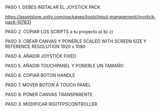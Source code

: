PASO 1. DEBES INSTALAR EL JOYSTICK PACK

https://assetstore.unity.com/packages/tools/input-management/joystick-pack-107631

PASO 2. COPIAR LOS SCRIPTS a tu proyecto
a)
b)
c)

PASO 3. CREAR CANVAS Y PONERLE SCALED WITH SCREEN SIZE Y REFERENCE RESOLUTION 1920 x 1080

PASO 4. AÑADIR JOYSTICK FIXED

PASO 5. AÑADIR TOUCHPANEL Y PONERLE UN TAMAÑO

PASO 6. COPIAR BOTON HANDLE

PASO 7. MOVER BOTON A TOUCH PANEL

PASO 8. PONER CANVAS TRANSPARENTE

PASO 3. MODIFICAR RIGITFPSCONTROLLER


